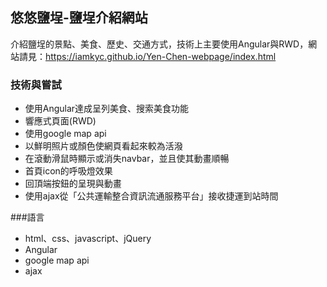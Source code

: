 ## 悠悠鹽埕-鹽埕介紹網站

介紹鹽埕的景點、美食、歷史、交通方式，技術上主要使用Angular與RWD，網站請見：https://iamkyc.github.io/Yen-Chen-webpage/index.html

### 技術與嘗試

* 使用Angular達成呈列美食、搜索美食功能
* 響應式頁面(RWD)
* 使用google map api
* 以鮮明照片或顏色使網頁看起來較為活潑
* 在滾動滑鼠時顯示或消失navbar，並且使其動畫順暢
* 首頁icon的呼吸燈效果
* 回頂端按鈕的呈現與動畫
* 使用ajax從「公共運輸整合資訊流通服務平台」接收捷運到站時間


###語言
* html、css、javascript、jQuery
* Angular
* google map api
* ajax
